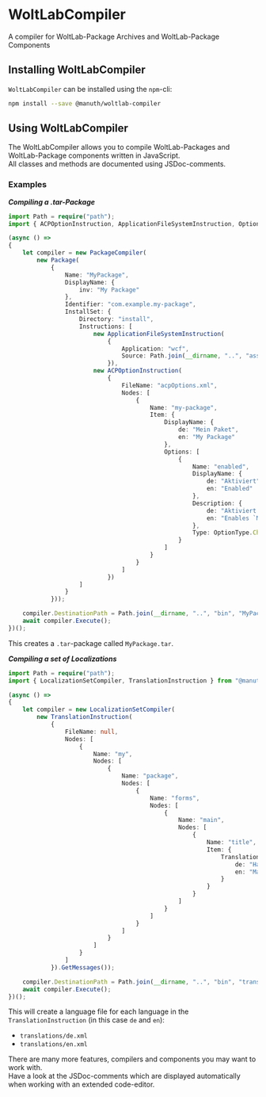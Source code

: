 # WoltLabCompiler
A compiler for WoltLab-Package Archives and WoltLab-Package Components

## Installing WoltLabCompiler
`WoltLabCompiler` can be installed using the `npm`-cli:

```bash
npm install --save @manuth/woltlab-compiler
```

## Using WoltLabCompiler
The WoltLabCompiler allows you to compile WoltLab-Packages and WoltLab-Package components written in JavaScript.  
All classes and methods are documented using JSDoc-comments.

### Examples
***Compiling a .tar-Package***
```ts
import Path = require("path");
import { ACPOptionInstruction, ApplicationFileSystemInstruction, OptionType, Package, PackageCompiler } from "@manuth/woltlab-compiler";

(async () =>
{
    let compiler = new PackageCompiler(
        new Package(
            {
                Name: "MyPackage",
                DisplayName: {
                    inv: "My Package"
                },
                Identifier: "com.example.my-package",
                InstallSet: {
                    Directory: "install",
                    Instructions: [
                        new ApplicationFileSystemInstruction(
                            {
                                Application: "wcf",
                                Source: Path.join(__dirname, "..", "assets", "files", "wcf")
                            }),
                        new ACPOptionInstruction(
                            {
                                FileName: "acpOptions.xml",
                                Nodes: [
                                    {
                                        Name: "my-package",
                                        Item: {
                                            DisplayName: {
                                                de: "Mein Paket",
                                                en: "My Package"
                                            },
                                            Options: [
                                                {
                                                    Name: "enabled",
                                                    DisplayName: {
                                                        de: "Aktiviert",
                                                        en: "Enabled"
                                                    },
                                                    Description: {
                                                        de: "Aktiviert `Mein Paket`",
                                                        en: "Enables `My Package`"
                                                    },
                                                    Type: OptionType.CheckBox
                                                }
                                            ]
                                        }
                                    }
                                ]
                            })
                    ]
                }
            }));

    compiler.DestinationPath = Path.join(__dirname, "..", "bin", "MyPackage.tar");
    await compiler.Execute();
})();
```

This creates a `.tar`-package called `MyPackage.tar`.

***Compiling a set of Localizations***
```ts
import Path = require("path");
import { LocalizationSetCompiler, TranslationInstruction } from "@manuth/woltlab-compiler";

(async () =>
{
    let compiler = new LocalizationSetCompiler(
        new TranslationInstruction(
            {
                FileName: null,
                Nodes: [
                    {
                        Name: "my",
                        Nodes: [
                            {
                                Name: "package",
                                Nodes: [
                                    {
                                        Name: "forms",
                                        Nodes: [
                                            {
                                                Name: "main",
                                                Nodes: [
                                                    {
                                                        Name: "title",
                                                        Item: {
                                                            Translations: {
                                                                de: "Haupt-Formular",
                                                                en: "Main Formular"
                                                            }
                                                        }
                                                    }
                                                ]
                                            }
                                        ]
                                    }
                                ]
                            }
                        ]
                    }
                ]
            }).GetMessages());

    compiler.DestinationPath = Path.join(__dirname, "..", "bin", "translations");
    await compiler.Execute();
})();
```

This will create a language file for each language in the `TranslationInstruction` (in this case `de` and `en`):
  - `translations/de.xml`
  - `translations/en.xml`

There are many more features, compilers and components you may want to work with.  
Have a look at the JSDoc-comments which are displayed automatically when working with an extended code-editor.

